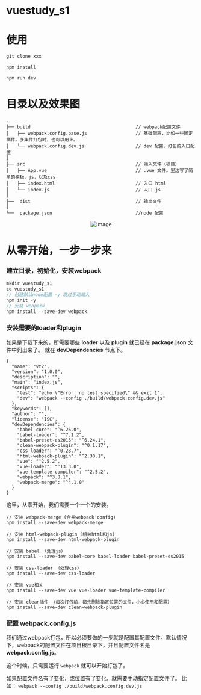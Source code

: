 # vuestudy_s1

# 使用

``` js
git clone xxx

npm install 

npm run dev 
```
# 目录以及效果图

``` 
.
├── build                                       // webpack配置文件
│   ├── webpack.config.base.js                  // 基础配置，比如一些固定插件。多条件打包时，也可以用上。
│   └── webpack.config.dev.js                   // dev 配置，打包的入口配置
│   
├── src                                         // 输入文件（项目）
│   ├── App.vue                                 // .vue 文件。里边写了简单的模板，js，以及css
│   ├── index.html                              // 入口 html
│   └── index.js                                // 入口 js
│ 
├──  dist                                       // 输出文件
│ 
└──  package.json                               //node 配置

```
<div align=center>
  
![image](https://blog.vini123.com/wp-content/uploads/2017/10/20171020133038.png)

</div>

# 从零开始，一步一步来

### 建立目录，初始化，安装webpack

``` js
mkdir vuestudy_s1
cd vuestudy_s1
// 创建默认node配置 -y 跳过手动输入
npm init -y 
// 安装 webpack
npm install --save-dev webpack
```

### 安装需要的loader和plugin

如果是下载下来的，所需要哪些 **loader** 以及 **plugin** 就已经在 **package.json** 文件中列出来了。 就在 **devDependencies** 节点下。

```
{
  "name": "vt2",
  "version": "1.0.0",
  "description": "",
  "main": "index.js",
  "scripts": {
    "test": "echo \"Error: no test specified\" && exit 1",
    "dev": "webpack --config ./build/webpack.config.dev.js"
  },
  "keywords": [],
  "author": "",
  "license": "ISC",
  "devDependencies": {
    "babel-core": "^6.26.0",
    "babel-loader": "^7.1.2",
    "babel-preset-es2015": "^6.24.1",
    "clean-webpack-plugin": "^0.1.17",
    "css-loader": "^0.28.7",
    "html-webpack-plugin": "^2.30.1",
    "vue": "^2.5.2",
    "vue-loader": "^13.3.0",
    "vue-template-compiler": "^2.5.2",
    "webpack": "^3.8.1",
    "webpack-merge": "^4.1.0"
  }
}

```
这里，从零开始，我们需要一个一个的安装。

```
// 安装 webpack-merge (合并webpack config)
npm install --save-dev webpack-merge

// 安装 html-webpack-plugin (组装html和js)
npm install --save-dev html-webpack-plugin

// 安装 babel （处理js）
npm install --save-dev babel-core babel-loader babel-preset-es2015

// 安装 css-loader （处理css）
npm install --save-dev css-loader

// 安装 vue相关
npm install --save-dev vue vue-loader vue-template-compiler

// 安装 clean插件 （每次打包前，都先删除指定位置的文件，小心使用和配置）
npm install --save-dev clean-webpack-plugin

```

### 配置 webpack.config.js

我们通过webpack打包，所以必须要做的一步就是配置其配置文件。默认情况下，webpack的配置文件在项目根目录下，并且配置文件名是 **webpack.config.js**。

这个时候，只需要运行 `webpack` 就可以开始打包了。

如果配置文件名有了变化，或位置有了变化，就需要手动指定配置文件了。 比如： `webpack --config ./build/webpack.config.dev.js`




